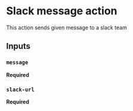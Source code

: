 # Slack message action

This action sends given message to a slack team

## Inputs

### `message`

**Required**

### `slack-url`

**Required**
